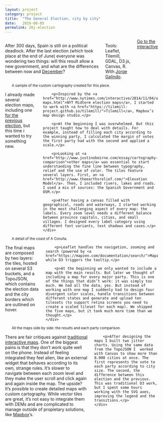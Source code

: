```yaml
---
layout: project
category: project
title:  "The General Election, city by city"
date:   2016-08-05
permalink: 26j-election
---
```

<div class="row">
    <div class="eight columns projectIntro mb1">
        <p>After 300 days, Spain is still on a political deadlock. After the last election (which took place at the end of June) everyone was wondering two things: will this result allow a new government, and what are the differences between now and <a href="https://en.wikipedia.org/wiki/Spanish_general_election,_2015">December</a>?</p>
        <p class="u-italic">Tools: Leaflet, Tilemill, GDAL, D3.js, Canvas, R. With <a href="https://twitter.com/jorgegalindo">Jorge Galindo</a>.</p>
        <a class="button btn-primary" href="https://politibot.es/interactivo/elecciones-26j-analisis-mapas-graficos-i/">Go to the interactive</a>
    </div>
</div>

<div class="row m-b-2">
    <div class="twelve columns">
        <img class="img-responsive img-shadow b-lazy m-t-2"  src="data:image/gif;base64,R0lGODlhAQABAAAAACH5BAEKAAEALAAAAAABAAEAAAICTAEAOw==" data-src="/images/projects/26j_2.png" />
        <small>A sample of the custom cartography created for this piece.</small>
    </div>
</div>

<div class="row">
    <div class="seven columns projectIntro mb1">
        <p>I already made several election maps, including one <a href="/general-election">for the previous election</a>, but this time i wanted to try something new.</p>

        <p>Inspired by the <a href="http://www.nytimes.com/interactive/2014/11/04/upshot/senate-maps.html">NYT Midterm election maps</a>, I started to work with <a href="https://tilemill-project.github.io/tilemill/">Tilemill</a>, Mapbox’s map design studio.</p>

        <p>At the beginning I was overwhelmed. But this project taught how to deal with details. For example, instead of filling each city according to the winning party, I calculated the margin of votes the first party had with the second and applied a scale.</p>

        <p>Looking at <a href="http://www.justinobeirne.com/essay/cartography-comparison">other maps</a> was essential to start understanding the fine line between typography, relief and the use of color. The tiles feature several layers. First, an <a href="http://www.theearthsrelief.com/">Elevation Model</a>. Then, I included rivers, lakes and roads. I used a mix of sources: the Spanish Government and OSM.</p>

        <p>After having a canvas filled with geographical, roads and waterways, I started working in the most challenging aspect of every map: the labels. Every zoom level needs a different balance between province capitals, cities, and small villages. I designed every label category using different font variants, text shadows and cases.</p>
    </div>
</div>

<div class="row m-b-2">
    <div class="twelve columns">
        <img class="img-responsive img-shadow b-lazy m-t-2"  src="data:image/gif;base64,R0lGODlhAQABAAAAACH5BAEKAAEALAAAAAABAAEAAAICTAEAOw==" data-src="/images/projects/26j_3.png" />
        <small>A detail of the coast of A Coruña.</small>
    </div>
</div>

<div class="row">
    <div class="seven columns projectIntro mb1">
        <p>The final maps are composed by two layers: the tiles, hosted on several S3 buckets, and a TopoJSON, which contains the election data and the city borders which are outlined on hover.</p>

        <p>Leaflet handles the navigation, zooming and search (powered by <a href="https://mapzen.com/documentation/search/">Mapzen</a>), while D3 triggers the tooltip.</p>

        <p>At the beginning we only wanted to include a map with the main results. But later we thought of including a map for every major party. This is one of the things that didn’t work: it was simply too much. We had all the data, yes. But instead of working with one map I suddenly had to design four divergent color scales, handle transitions between different states and generate and upload ten tilesets (to support retina screens you need to create a scaled tileset for each map). We shipped the five maps, but it took much more time than we thought.</p>
    </div>
</div>

<div class="row m-b-2">
    <div class="twelve columns">
        <img class="img-responsive img-shadow b-lazy m-t-2"  src="data:image/gif;base64,R0lGODlhAQABAAAAACH5BAEKAAEALAAAAAABAAEAAAICTAEAOw==" data-src="/images/projects/26j_4.png" />
        <small>All the maps side by side: the results and each party comparison.</small>
    </div>
</div>

<div class="row">
    <div class="seven columns projectIntro mb1">
        <p>There are fair critiques against <a href="http://garciamedia.com/blog/interactive_graphics_less_is_best_at_ft">traditional interactive maps</a>. One of the biggest pains is that they don’t work quite well on the phone. Instead of feeling integrated they feel alien, like an external widget that behaves according to its own, strange rules. It’s slower to navigate between each zoom level and they make the user scroll and click again and again inside the map. The upside? It’s possible to create detailed maps with custom cartography. While vector tiles are great, it’s not easy to integrate them with DEMs and are complicated to manage outside of propietary solutions, like <a href="https://www.mapbox.com/vector-tiles/">Mapbox</a>’s.</p>

        <p>After designing the maps I built two jitter charts. Using the same data from the TopoJSON I  worked with Canvas to show more than 8.000 cities at once. The first represents the vote to each party according to city size. The second, the difference between this election and the previous. This was traditional D3 work, but I spent some hours working with the SVG axes, improving the legend and the transitions.</p>
    </div>
</div>

<div class="row m-b-2">
    <div class="twelve columns">
        <img class="img-responsive img-shadow b-lazy m-t-2"  src="data:image/gif;base64,R0lGODlhAQABAAAAACH5BAEKAAEALAAAAAABAAEAAAICTAEAOw==" data-src="/images/projects/26j_5.png" />
    </div>
</div>
